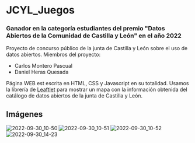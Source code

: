 # JCYL_Juegos
### Ganador en la categoría estudiantes del premio "Datos Abiertos de la Comunidad de Castilla y León" en el año 2022
Proyecto de concurso público de la junta de Castilla y León sobre el uso de datos abiertos.
Miembros del proyecto:
  - Carlos Montero Pascual
  - Daniel Heras Quesada
  
Página WEB est escrita en HTML, CSS y Javascript en su totalidad. Usamos la librería de [Leaftlet](https://leafletjs.com/) para mostrar un mapa con la información obtenida del catálogo de datos abiertos de la junta de Castilla y León.
## Imágenes
![2022-09-30_10-50](https://user-images.githubusercontent.com/85947178/193232193-b4440c06-9782-49d6-b65b-bdb9f6e908f7.png)
![2022-09-30_10-51](https://user-images.githubusercontent.com/85947178/193232419-6b45e2db-ee89-4465-984a-bb9f156c804e.png)
![2022-09-30_10-52](https://user-images.githubusercontent.com/85947178/193232532-bec4bf78-8120-45b1-8914-ab0687bd65e7.png)
![2022-09-30_14-23](https://user-images.githubusercontent.com/85947178/193268947-0256d63e-8b01-4a9f-9782-95de66bd1560.png)
